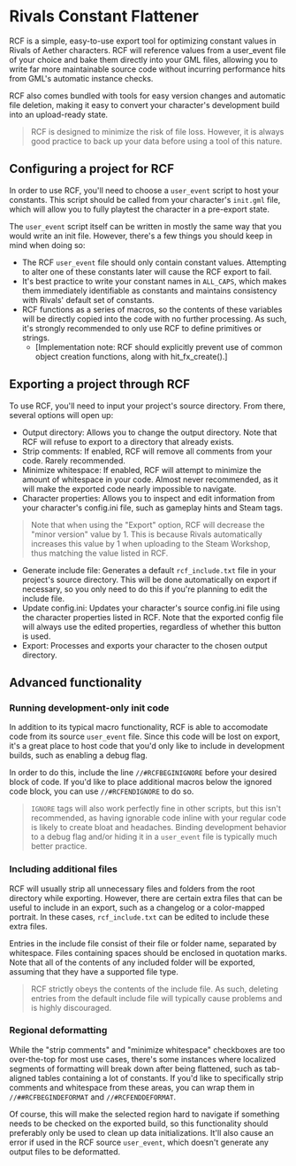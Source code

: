 # Rivals Constant Flattener

RCF is a simple, easy-to-use export tool for optimizing constant values in Rivals of Aether characters. RCF will reference values from a user_event file of your choice and bake them directly into your GML files, allowing you to write far more maintainable source code without incurring performance hits from GML's automatic instance checks.

RCF also comes bundled with tools for easy version changes and automatic file deletion, making it easy to convert your character's development build into an upload-ready state.

> RCF is designed to minimize the risk of file loss. However, it is always good practice to back up your data before using a tool of this nature.

## Configuring a project for RCF
In order to use RCF, you'll need to choose a ``user_event`` script to host your constants. This script should be called from your character's ``init.gml`` file, which will allow you to fully playtest the character in a pre-export state.

The ``user_event`` script itself can be written in mostly the same way that you would write an init file. However, there's a few things you should keep in mind when doing so:
- The RCF ``user_event`` file should only contain constant values. Attempting to alter one of these constants later will cause the RCF export to fail.
- It's best practice to write your constant names in ``ALL_CAPS``, which makes them immediately identifiable as constants and maintains consistency with Rivals' default set of constants.
- RCF functions as a series of macros, so the contents of these variables will be directly copied into the code with no further processing. As such, it's strongly recommended to only use RCF to define primitives or strings.
	- \[Implementation note: RCF should explicitly prevent use of common object creation functions, along with hit_fx_create().\]

## Exporting a project through RCF
To use RCF, you'll need to input your project's source directory. From there, several options will open up:
- Output directory: Allows you to change the output directory. Note that RCF will refuse to export to a directory that already exists.
- Strip comments: If enabled, RCF will remove all comments from your code. Rarely recommended.
- Minimize whitespace: If enabled, RCF will attempt to minimize the amount of whitespace in your code. Almost never recommended, as it will make the exported code nearly impossible to navigate.
- Character properties: Allows you to inspect and edit information from your character's config.ini file, such as gameplay hints and Steam tags.
> Note that when using the "Export" option, RCF will decrease the "minor version" value by 1. This is because Rivals automatically increases this value by 1 when uploading to the Steam Workshop, thus matching the value listed in RCF.
- Generate include file: Generates a default ``rcf_include.txt`` file in your project's source directory. This will be done automatically on export if necessary, so you only need to do this if you're planning to edit the include file.
- Update config.ini: Updates your character's source config.ini file using the character properties listed in RCF. Note that the exported config file will always use the edited properties, regardless of whether this button is used.
- Export: Processes and exports your character to the chosen output directory.

## Advanced functionality

### Running development-only init code
In addition to its typical macro functionality, RCF is able to accomodate code from its source ``user_event`` file. Since this code will be lost on export, it's a great place to host code that you'd only like to include in development builds, such as enabling a debug flag.

In order to do this, include the line ``//#RCFBEGINIGNORE`` before your desired block of code. If you'd like to place additional macros below the ignored code block, you can use ``//#RCFENDIGNORE`` to do so.

> ``IGNORE`` tags will also work perfectly fine in other scripts, but this isn't recommended, as having ignorable code inline with your regular code is likely to create bloat and headaches. Binding development behavior to a debug flag and/or hiding it in a ``user_event`` file is typically much better practice.

### Including additional files
RCF will usually strip all unnecessary files and folders from the root directory while exporting. However, there are certain extra files that can be useful to include in an export, such as a changelog or a color-mapped portrait. In these cases, ``rcf_include.txt`` can be edited to include these extra files.

Entries in the include file consist of their file or folder name, separated by whitespace. Files containing spaces should be enclosed in quotation marks. Note that all of the contents of any included folder will be exported, assuming that they have a supported file type.

> RCF strictly obeys the contents of the include file. As such, deleting entries from the default include file will typically cause problems and is highly discouraged.

### Regional deformatting
While the "strip comments" and "minimize whitespace" checkboxes are too over-the-top for most use cases, there's some instances where localized segments of formatting will break down after being flattened, such as tab-aligned tables containing a lot of constants. If you'd like to specifically strip comments and whitespace from these areas, you can wrap them in ``//##RCFBEGINDEFORMAT`` and ``//#RCFENDDEFORMAT``.

Of course, this will make the selected region hard to navigate if something needs to be checked on the exported build, so this functionality should preferably only be used to clean up data initializations. It'll also cause an error if used in the RCF source ``user_event``, which doesn't generate any output files to be deformatted.
